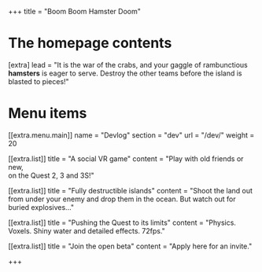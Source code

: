 +++
title = "Boom Boom Hamster Doom"


# The homepage contents
[extra]
lead = "It is the war of the crabs, and your gaggle of rambunctious <strong>hamsters</strong> is eager to serve. Destroy the other teams before the island is blasted to pieces!"

# Menu items
[[extra.menu.main]]
name = "Devlog"
section = "dev"
url = "/dev/"
weight = 20

[[extra.list]]
title = "A social VR game"
content = "Play with old friends or new,<br> on the Quest 2, 3 and 3S!"

[[extra.list]]
title = "Fully destructible islands"
content = "Shoot the land out from under your enemy and drop them in the ocean. But watch out for buried explosives..."

[[extra.list]]
title = "Pushing the Quest to its limits"
content = "Physics. Voxels. Shiny water and detailed effects. 72fps."

[[extra.list]]
title = "Join the open beta"
content = "Apply here for an invite."

+++
